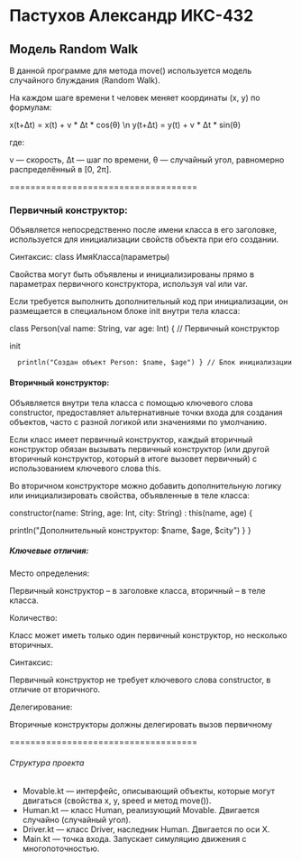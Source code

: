 # Пастухов Александр ИКС-432

## Модель Random Walk
В данной программе для метода move() используется модель случайного блуждания (Random Walk).

На каждом шаге времени t человек меняет координаты (x, y) по формулам:

x(t+Δt) = x(t) + v * Δt * cos(θ) \n
y(t+Δt) = y(t) + v * Δt * sin(θ)

где:

v — скорость,
Δt — шаг по времени,
θ — случайный угол, равномерно распределённый в [0, 2π].

====================================

### Первичный конструктор:

Объявляется непосредственно после имени класса в его заголовке, используется для инициализации свойств объекта при его создании.

Синтаксис: class ИмяКласса(параметры)

Свойства могут быть объявлены и инициализированы прямо в параметрах первичного конструктора, используя val или var.

Если требуется выполнить дополнительный код при инициализации, он размещается в специальном блоке init внутри тела класса:

class Person(val name: String, var age: Int) { // Первичный конструктор

 init 
 
      println("Создан объект Person: $name, $age") } // Блок инициализации
#### Вторичный конструктор:

Объявляется внутри тела класса с помощью ключевого слова constructor, предоставляет альтернативные точки входа для создания объектов, часто с разной логикой или значениями по умолчанию.

Если класс имеет первичный конструктор, каждый вторичный конструктор обязан вызывать первичный конструктор (или другой вторичный конструктор, который в итоге вызовет первичный) с использованием ключевого слова this.

Во вторичном конструкторе можно добавить дополнительную логику или инициализировать свойства, объявленные в теле класса:

constructor(name: String, age: Int, city: String) : this(name, age) {

 println("Дополнительный конструктор: $name, $age, $city") } }

##### Ключевые отличия:
Место определения:

Первичный конструктор – в заголовке класса, вторичный – в теле класса.

Количество:

Класс может иметь только один первичный конструктор, но несколько вторичных.

Синтаксис:

Первичный конструктор не требует ключевого слова constructor, в отличие от вторичного.

Делегирование:

Вторичные конструкторы должны делегировать вызов первичному

====================================

###### Структура проекта

- Movable.kt — интерфейс, описывающий объекты, которые могут двигаться (свойства x, y, speed и метод move()).
- Human.kt — класс Human, реализующий Movable. Двигается случайно (случайный угол).
- Driver.kt — класс Driver, наследник Human. Двигается по оси X.
- Main.kt — точка входа. Запускает симуляцию движения с многопоточностью.
